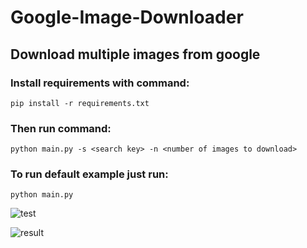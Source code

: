 # Google-Image-Downloader
## Download multiple images from google

### Install requirements with command:
```
pip install -r requirements.txt
```
### Then run command:
```
python main.py -s <search key> -n <number of images to download>
```
### To run default example just run:
```
python main.py
```

![test](https://github.com/IsekaiCode/Google-Image-Downloader/assets/109307799/4c18b663-910a-41cc-94f0-36dae86c315b)

![result](https://github.com/IsekaiCode/Google-Image-Downloader/assets/109307799/cbb6a730-ebde-48ad-b923-d94cec46ef2e)
